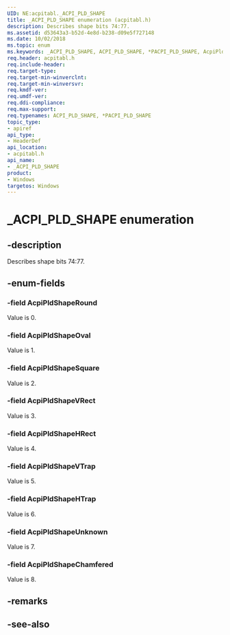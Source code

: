 ```yaml
---
UID: NE:acpitabl._ACPI_PLD_SHAPE
title: _ACPI_PLD_SHAPE enumeration (acpitabl.h)
description: Describes shape bits 74:77.
ms.assetid: d53643a3-b52d-4e8d-b238-d09e5f727148
ms.date: 10/02/2018
ms.topic: enum
ms.keywords: _ACPI_PLD_SHAPE, ACPI_PLD_SHAPE, *PACPI_PLD_SHAPE, AcpiPldShape
req.header: acpitabl.h
req.include-header:
req.target-type:
req.target-min-winverclnt:
req.target-min-winversvr:
req.kmdf-ver:
req.umdf-ver:
req.ddi-compliance:
req.max-support:
req.typenames: ACPI_PLD_SHAPE, *PACPI_PLD_SHAPE
topic_type: 
- apiref
api_type: 
- HeaderDef
api_location: 
- acpitabl.h
api_name: 
- _ACPI_PLD_SHAPE
product:
- Windows
targetos: Windows
---
```


# _ACPI_PLD_SHAPE enumeration

## -description

Describes shape bits 74:77.

## -enum-fields

### -field AcpiPldShapeRound 

Value is 0.

### -field AcpiPldShapeOval 

Value is 1.

### -field AcpiPldShapeSquare 

Value is 2.

### -field AcpiPldShapeVRect 

Value is 3.

### -field AcpiPldShapeHRect 

Value is 4.

### -field AcpiPldShapeVTrap 

Value is 5.

### -field AcpiPldShapeHTrap 

Value is 6.

### -field AcpiPldShapeUnknown 

Value is 7.

### -field AcpiPldShapeChamfered 

Value is 8.

## -remarks

## -see-also
